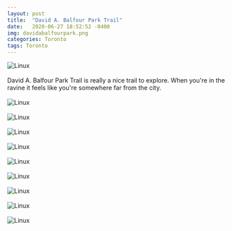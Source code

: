 ```yaml
---
layout: post
title:  "David A. Balfour Park Trail"
date:   2020-06-27 18:52:52 -0400
img: davidabalfourpark.png
categories: Toronto
tags: Toronto
---
```


![Linux]({{site.baseurl}}/images/davidabalfourpark.png)
<br>
<br>
David A. Balfour Park Trail is really a nice trail to explore. When you're in the ravine it feels like you're somewhere far from the city. 
<br>
<br>
![Linux]({{site.baseurl}}/images/davidabalfourpark1.jpg)
<br>
<br>
![Linux]({{site.baseurl}}/images/davidabalfourpark2.jpg)
<br>
<br>
![Linux]({{site.baseurl}}/images/davidabalfourpark3.jpg)
<br>
<br>
![Linux]({{site.baseurl}}/images/davidabalfourpark4.jpg)
<br>
<br>
![Linux]({{site.baseurl}}/images/davidabalfourpark5.jpg)
<br>
<br>
![Linux]({{site.baseurl}}/images/davidabalfourpark6.jpg)
<br>
<br>
![Linux]({{site.baseurl}}/images/davidabalfourpark7.jpg)
<br>
<br>
![Linux]({{site.baseurl}}/images/davidabalfourpark8.jpg)
<br>
<br>
![Linux]({{site.baseurl}}/images/davidabalfourpark9.jpg)
